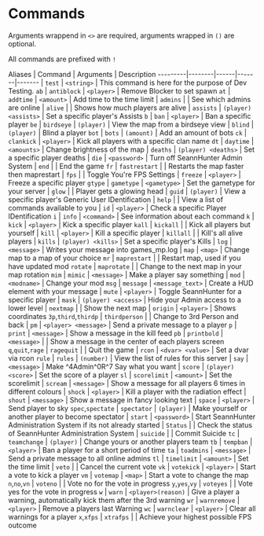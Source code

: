 # Commands

Arguments wrappend in `<>` are required, arguments wrapped in `()` are optional.

All commands are prefixed with `!`

 Aliases | Command | Arguments | Description
---------|--------|------|-------|-------
						| `test` 		| `<string>` 			| This command is here for the purpose of Dev Testing.
`ab`					| `antiblock` 	| `<player>` 			| Remove Blocker to set spawn
 `at`					| `addtime` 	| `<amount>` 			| Add time to the time limit
						| `admins` 		| 						| See which admins are online
						| `alive` 		| 						| Shows how much players are alive
						| `assists` 	| `(player) <assists>`  | Set a specific player's Assists
 `b`					| `ban` 		| `<player>`			| Ban a specific player
 `be`					| `birdseye` 	| `(player)`			| View the map from a birdseye view
						| `blind` 		| `(player)` 			| Blind a player
 `bot` 					| `bots`		| `(amount)`			| Add an amount of bots
 `ck` 					| `clankick` 	| `<player>`			| Kick all players with a specific clan name
 `dt` 					| `daytime` 	| `<amounts>`			| Change brightness of the map
						| `deaths` 		| `(player) <deaths>`	| Set a specific player deaths
						| `die` 		| `<password>`			| Turn off SeannHunter Admin System
						| `end` 		| 						| End the game
 `fr` 					| `fastrestart` | 						| Restarts the map faster then maprestart
						| `fps` 		| 						| Toggle You're FPS Settings
						| `freeze` 		| `<player>`			|  Freeze a specific player
 `gtype`				| `gametype` 	| `<gametype>`			|  Set the gametype for your server
						| `glow` 		| 						| Player gets a glowing head
						| `guid` 		| `(player)`			| View a specific player's Generic User IDentification
						| `help` 		| 						| View a list of commands available to you
						| `id` 			| `<player>`			| Check a specific Player IDentification
 `i` 					| `info` 		| `<command>`			| See information about each command
 `k` 					| `kick` 		| `<player>` 			| Kick a specific player
 `kall` 				| `kickall`		|						| Kick all players but yourself
						| `kill` 		| `<player>` 			| Kill a specific player
						| `killall`		|						| Kill's all alive players
						| `kills` 		| `(player) <kills>`	| Set a specific player's Kills
						| `log` 		| `<message>`			| Writes your message into games_mp.log
						| `map` 		| `<map>`				| Change map to a map of your choice
 `mr` 					| `maprestart`	|						| Restart map, used if you have updated mod
 `rotate` 				| `maprotate`	|						| Change to the next map in your map rotation
 `mim` 					| `mimic` 		| `<message>`			| Make a player say something
						| `mod` 		| `<modname>`			| Change your mod
 `msg` 					| `message` 	| `<message_text>`		| Create a HUD element with your message
						| `mute` 		| `<player>`			| Toggle SeannHunter for a specific player
						| `mask` 		| `(player) <access>`	| Hide your Admin access to a lower level
						| `nextmap`		|						| Show the next map
						| `origin` 		| `<player>`			| Shows coordinates
 `3p`,`third`,`thirdp` 	| `thirdperson` |						| Change to 3rd Person and back
						| `pm` 			| `<player> <message>`	| Send a private message to a player
 `p` 					| `print` 		| `<message>`			| Show a message in the kill feed
 `pb` | `printbold` 	| `<message>`	|						| Show a message in the center of each players screen
 `q`,`quit`,`rage` 		| `ragequit`	|						| Quit the game
						| `rcon` 		| `<dvar> <value>`		| Set a dvar via rcon
 `rule` 				| `rules` 		| `(number)`			| View the list of rules for this server
						| `say` 		| `<message>`			| Make ^4Admin^0R^7 Say what you want
						| `score` 		| `(player) <score>`	| Set the score of a player
 `sl` 					| `scorelimit` 	| `<amount>`			| Set the scorelimit
						| `scream` 		| `<message>`			| Show a message for all players 6 times in different colours
						| `shock` 		| `<player>`			| Kill a player with the radiation effect
						| `shout` 		| `<message>`			| Show a message in fancy looking text
						| `space` 		| `<player>`			| Send player to sky
`spec`,`spectate` 		| `spectator` 	| `(player)`			| Make yourself or another player to become spectator
						| `start` 		| `<password>`			| Start SeannHunter Administration System if its not already started
						| `Status` 		|						| Check the status of SeannHunter Administration System
						| `suicide` 	|						| Commit Suicide
`tc`					| `teamchange` 	| `(player)`			| Change yours or another players team
`tb` 					| `tempban` 	| `<player>`			| Ban a player for a short period of time
`ta` 					| `toadmins` 	| `<message>`			| Send a private message to all online admins
`tl` 					| `timelimit` 	| `<amount>`			| Set the time limit
						| `veto` 		|						| Cancel the current vote
`vk` 					| `votekick` 	| `<player>`			| Start a vote to kick a player
`vm` 					| `votemap` 	| `<map>`				| Start a vote to change the map
`n`,`no`,`vn`			| `voteno` 		| 						| Vote no for the vote in progress
`y`,`yes`,`vy` 			| `voteyes` 	|						| Vote yes for the vote in progress
`w` 					| `warn` 		| `<player>(reason)`	| Give a player a warning, automatically kick them after the 3rd warning
`wr` 					| `warnremove`	| `<player>`			| Remove a players last Warning
`wc` 					| `warnclear` 	| `<player>`			| Clear all warnings for a player
`x`,`xfps` 				| `xtrafps`		|						| Achieve your highest possible FPS outcome
